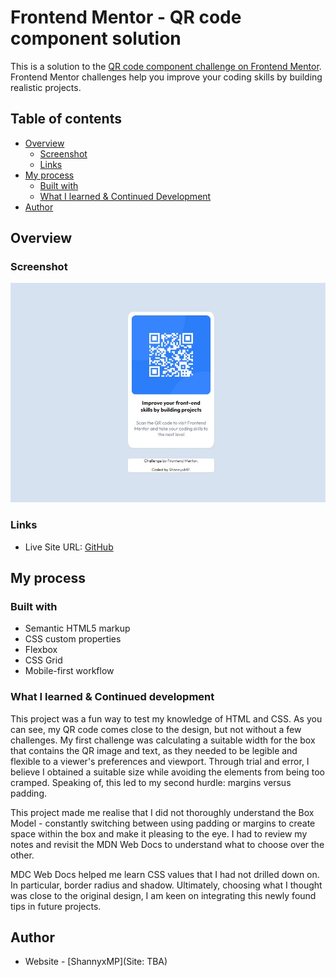 # Frontend Mentor - QR code component solution

This is a solution to the [QR code component challenge on Frontend Mentor](https://www.frontendmentor.io/challenges/qr-code-component-iux_sIO_H). Frontend Mentor challenges help you improve your coding skills by building realistic projects. 

## Table of contents

- [Overview](#overview)
  - [Screenshot](#screenshot)
  - [Links](#links)
- [My process](#my-process)
  - [Built with](#built-with)
  - [What I learned & Continued Development](#what-i-learned-&-continued-development)
- [Author](#author)

## Overview

### Screenshot

![Screenshot of my work for QR Challenge](screenshot.jpg)

### Links

- Live Site URL: [GitHub](https://shannyxmp.github.io/Frontend-Mentor-QR-Code-Challenge/)

## My process

### Built with

- Semantic HTML5 markup
- CSS custom properties
- Flexbox
- CSS Grid
- Mobile-first workflow

### What I learned & Continued development

This project was a fun way to test my knowledge of HTML and CSS. As you can see, my QR code comes close to the design, but not without a few challenges. My first challenge was calculating a suitable width for the box that contains the QR image and text, as they needed to be legible and flexible to a viewer's preferences and viewport. Through trial and error, I believe I obtained a suitable size while avoiding the elements from being too cramped. Speaking of, this led to my second hurdle: margins versus padding.

This project made me realise that I did not thoroughly understand the Box Model - constantly switching between using padding or margins to create space within the box and make it pleasing to the eye. I had to review my notes and revisit the MDN Web Docs to understand what to choose over the other. 

MDC Web Docs helped me learn CSS values that I had not drilled down on. In particular, border radius and shadow. Ultimately, choosing what I thought was close to the original design, I am keen on integrating this newly found tips in future projects. 

## Author

- Website - [ShannyxMP](Site: TBA)
